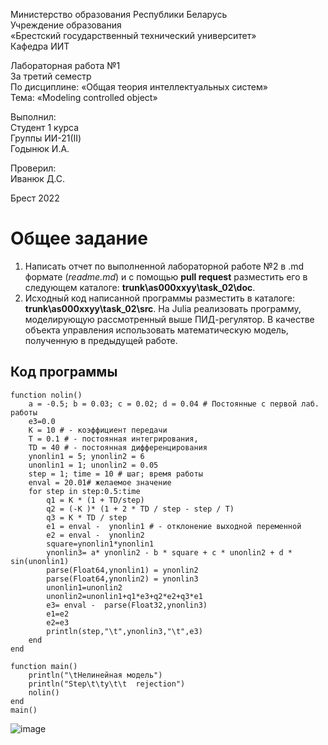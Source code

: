 Министерство образования Республики Беларусь <br/>
Учреждение образования <br/>
«Брестский государственный технический университет» <br/>
Кафедра ИИТ <br/>

Лабораторная работа №1 <br/>
За третий семестр <br/>
По дисциплине: «Общая теория интеллектуальных систем» <br/>
Тема: «Modeling controlled object» <br/>

Выполнил: <br/>
Студент 1 курса <br/>
Группы ИИ-21(II) <br/>
Годынюк И.А. <br/>

Проверил: <br/>
Иванюк Д.С. <br/>

Брест 2022 <br/>

# Общее задание #
1. Написать отчет по выполненной лабораторной работе №2 в .md формате (*readme.md*) и с помощью **pull request** разместить его в следующем каталоге: **trunk\as000xxyy\task_02\doc**.
2. Исходный код написанной программы разместить в каталоге: **trunk\as000xxyy\task_02\src**.
На Julia реализовать программу, моделирующую рассмотренный выше ПИД-регулятор.  В качестве объекта управления использовать математическую модель, полученную в предыдущей работе.
## Код программы ##
```
function nolin()
    a = -0.5; b = 0.03; c = 0.02; d = 0.04 # Постоянные с первой лаб. работы
    e3=0.0
    K = 10 # - коэффициент передачи
    T = 0.1 # - постоянная интегрирования,
    TD = 40 # - постоянная дифференцирования
    ynonlin1 = 5; ynonlin2 = 6
    unonlin1 = 1; unonlin2 = 0.05
    step = 1; time = 10 # шаг; время работы
    enval = 20.01# желаемое значение
    for step in step:0.5:time
        q1 = K * (1 + TD/step)
        q2 = (-K )* (1 + 2 * TD / step - step / T)
        q3 = K * TD / step
        e1 = enval -  ynonlin1 # - отклонение выходной переменной
        e2 = enval -  ynonlin2
        square=ynonlin1*ynonlin1
        ynonlin3= a* ynonlin2 - b * square + c * unonlin2 + d * sin(unonlin1)  
        parse(Float64,ynonlin1) = ynonlin2
        parse(Float64,ynonlin2) = ynonlin3
        unonlin1=unonlin2
        unonlin2=unonlin1+q1*e3+q2*e2+q3*e1
        e3= enval -  parse(Float32,ynonlin3)
        e1=e2
        e2=e3
        println(step,"\t",ynonlin3,"\t",e3)
    end
end
    
function main() 
    println("\tНелинейная модель")
    println("Step\t\ty\t\t  rejection")
    nolin()
end
main()
```
![image](https://user-images.githubusercontent.com/112876032/199602569-783e462c-8589-4321-bb88-5e82358ba7d5.png)
